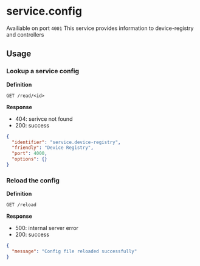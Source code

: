 # service.config

Availiable on port `4001`
This service provides information to device-registry and controllers

## Usage

### Lookup a service config

**Definition**

`GET /read/<id>`

**Response**

- 404: serivce not found
- 200: success

```json
{
  "identifier": "service.device-registry",
  "friendly": "Device Registry",
  "port": 4000,
  "options": {}
}
```

### Reload the config

**Definition**

`GET /reload`

**Response**

- 500: internal server error
- 200: success

```json
{
  "message": "Config file reloaded successfully"
}
```
